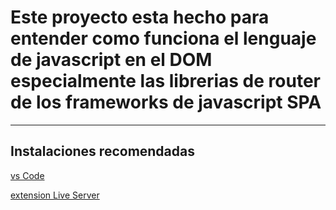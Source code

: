 # Este proyecto esta hecho para entender como funciona el lenguaje de javascript en el DOM especialmente las librerias de router de los frameworks de javascript SPA

---

## Instalaciones recomendadas

[vs Code](https://code.visualstudio.com/)

[extension Live Server](https://marketplace.visualstudio.com/items?itemName=ritwickdey.LiveServer)
